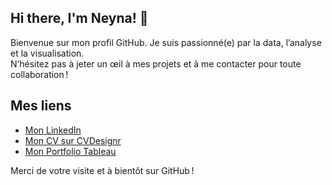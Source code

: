 ## Hi there, I'm Neyna! 👋

Bienvenue sur mon profil GitHub. Je suis passionné(e) par la data, l’analyse et la visualisation.  
N’hésitez pas à jeter un œil à mes projets et à me contacter pour toute collaboration !

## Mes liens

- [Mon LinkedIn](https://linkedin.com/in/neyna-mohamedyehdih)
- [Mon CV sur CVDesignr](https://cvdesignr.com/p/63061a6320805)
- [Mon Portfolio Tableau](https://public.tableau.com/views/Portfolio_17395139557060/Portfolio?:language=fr-FR&publish=yes&:sid=&:display_count=n&:origin=viz_share_link)


Merci de votre visite et à bientôt sur GitHub !


